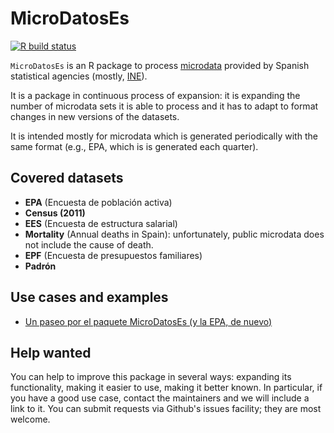# MicroDatosEs

[![R build status](https://github.com/rOpenSpain/MicroDatosEs/actions/workflows/R-CMD-check/badge.svg)](https://github.com/rOpenSpain/MicroDatosEs/actions/?workflow=R-CMD-check)

`MicroDatosEs` is an R package to process [microdata](https://en.wikipedia.org/wiki/Microdata_(statistics)) provided by Spanish statistical agencies (mostly, [INE](http://www.ine.es)).

It is a package in continuous process of expansion: it is expanding the number of microdata sets it is able to process and it has to adapt to format changes in new versions of the datasets.

It is intended mostly for microdata which is generated periodically with the same format (e.g., EPA, which is is generated each quarter).

## Covered datasets

* **EPA** (Encuesta de población activa)  
* **Census (2011)**
* **EES** (Encuesta de estructura salarial)
* **Mortality** (Annual deaths in Spain): unfortunately, public microdata does not include the cause of death.
* **EPF** (Encuesta de presupuestos familiares)
* **Padrón**

## Use cases and examples

* [Un paseo por el paquete MicroDatosEs (y la EPA, de nuevo)](https://www.datanalytics.com/2012/08/06/un-paseo-por-el-paquete-microdatoses-y-la-epa-de-nuevo/)


## Help wanted

You can help to improve this package in several ways: expanding its functionality, making it easier to use, making it better known. In particular, if you have a good use case, contact the maintainers and we will include a link to it. You can submit requests via Github's issues facility; they are most welcome.
